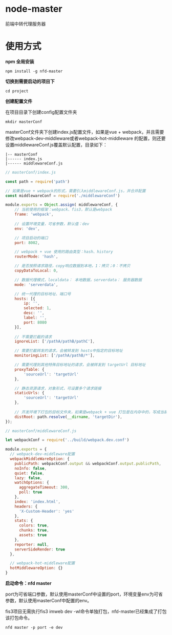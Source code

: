 # node-master
前端中转代理服务器

# 使用方式
**npm 全局安装**
```
npm install -g nfd-master
```
**切换到需要启动的项目下**
```
cd project
```
**创建配置文件**

在项目目录下创建config配置文件夹

```
mkdir masterConf
```
masterConf文件夹下创建index.js配置文件，如果是vue + webpack，并且需要修改webpack-dev-middleware或者webpack-hot-middleware
的配置，则还要设置middlewareConf.js覆盖默认配置，目录如下：

```
|-- masterConf
|------ index.js
|------ middlewareConf.js
```
```javascript
// masterConf/index.js

const path = require('path')

// 如果是vue + webpack的形式，需要引入middlewareConf.js，并合并配置 
const middlewareConf = require('./middlewareConf')

module.exports = Object.assign( middlewareConf, {
    // 当前使用的框架：webpack、fis3，默认是webpack
    frame: 'webpack',
    
    // 设置环境变量，可省参数，默认值：dev
    env: 'dev',

    // 项目启动的端口
    port: 8002,

    // webpack + vue 使用的路由类型：hash、history
    routerMode: 'hash',

    // 是否按照请求路径，copy响应数据到本地，1：拷贝；0：不拷贝
    copyDataToLocal: 0,

    // 数据代理模式，localdata： 本地数据，serverdata： 服务器数据
    mode: 'serverdata',

    // 统一代理的目标地址、端口号
    hosts: [{
        ip: '',
        selected: 1,
        desc: '',
        label: '',
        port: 8080
    }],
    
    // 不需要拦截的请求
    ignoreList: ['/pathA/pathB/pathC'],

    // 需要拦截转发的请求，会被转发到 hosts中指定的目标地址
    monitoringList: ['/pathA/pathB/*'],

    // 需要代理到其他特殊目标地址的请求，会被转发到 targetUrl 目标地址
    proxyTable: {
        'sourceUrl': 'targetUrl'
    },

    // 静态资源请求，对象形式，可设置多个请求链接
    staticUrls: {
        'sourceUrl': 'targetUrl'
    },
    
    // 开发环境下打包的目标文件夹，如果是webpack + vue 打包是在内存中的，写成当前文件根目录即可
    distRoot: path.resolve(__dirname, 'targetDir'),
});

```
```javascript
// masterConf/middlewareConf.js

let webpackConf = require('../build/webpack.dev.conf')

module.exports = {
  // webpack-dev-middleware配置
  webpackMiddleWareOption: {
    publicPath: webpackConf.output && webpackConf.output.publicPath,
    noInfo: false,
    quiet: false,
    lazy: false,
    watchOptions: {
      aggregateTimeout: 300,
      poll: true
    },
    index: 'index.html',
    headers: {
      'X-Custom-Header': 'yes'
    },
    stats: {
      colors: true,
      chunks: true,
      assets: true
    },
    reporter: null,
    serverSideRender: true
  },

  // webpack-hot-middleware配置
  hotMiddlewareOption: {}
}
```
**启动命令：nfd master**

port为可省端口参数，默认使用masterConf中设置的port，环境变量env为可省参数，默认使用masterConf中配置的env。

fis3项目无需执行fis3 imweb dev -wl命令单独打包，nfd-master已经集成了打包该打包命令。

```
nfd master -p port -e dev
```
